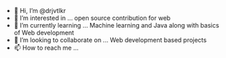 - 👋 Hi, I’m @drjvtlkr
- 👀 I’m interested in ... open source contribution for web
- 🌱 I’m currently learning ... Machine learning and Java along with basics of Web development
- 💞️ I’m looking to collaborate on ... Web development based projects
- 📫 How to reach me ... 

<!---
drjvtlkr/drjvtlkr is a ✨ special ✨ repository because its `README.md` (this file) appears on your GitHub profile.
You can click the Preview link to take a look at your changes.
--->
